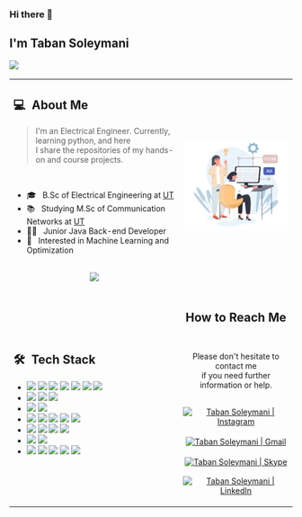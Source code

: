 ### Hi there 👋

## I'm Taban Soleymani
![](https://komarev.com/ghpvc/?username=your-taabann&color=0069b4)
<table width="100%">
  <tr>
    <td width="60%">
      <h2> 💻 &nbsp;About Me </h2>
      <blockquote>
        <p> 
            I'm an Electrical Engineer. Currently, learning python, and here 
          <br>
          I share the repositories of my hands-on and course projects.
        </p>
      </blockquote> 
       <br>
       <ul>
        <li>🎓 &nbsp; B.Sc of Electrical Engineering at <a href="https://ut.ac.ir/en">UT</a></li>
        <li>📚 &nbsp; Studying M.Sc of Communication Networks at <a href="https://ut.ac.ir/en">UT</a></li>
        <li>👩‍💻 &nbsp; Junior Java Back-end Developer </li>
        <li>🤔 &nbsp; Interested in Machine Learning and Optimization</li>
       </ul>
       <p align="center">
         <br>
        <img height="150em" src="https://github-readme-stats-eight-theta.vercel.app/api?username=Taabannn&show_icons=true&theme=algolia&include_all_commits=true&count_private=true"/>
        </p>
    </td>
    <td width="40%">
     <p align="center">
      <a href="https://github.com/Taabannn">
       <img src="images/java-python-developer.png"/>
      </a>
     </p>
    </td>
  </tr>
  <tr>
   <td width="60%">
     <h2> 🛠 &nbsp;Tech Stack</h2>
     <ul>
      <li>
        <img src="https://img.shields.io/badge/-C-05122A?style=flat&logo=C"/>
        <img src="https://img.shields.io/badge/-C++-05122A?style=flat&logo=C%2B%2B"/>
        <img src="https://img.shields.io/badge/-Java-05122A?style=flat&logo=java"/>
        <img src="https://img.shields.io/badge/-Python-05122A?style=flat&logo=python"/>
        <img src="https://img.shields.io/badge/-R-05122A?style=flat&logo=R&logoColor=276DC3"/>
        <img src="https://img.shields.io/badge/-Markdown-05122A?style=flat&logo=markdown"/>
        <img src="https://img.shields.io/badge/-LaTEX-05122A?style=flat&logo=latex"/>
      </li>
      <li>
        <img src="https://img.shields.io/badge/-Spring-05122A?style=flat&logo=spring"/>
        <img src="https://img.shields.io/badge/-Django-05122A?style=flat&logo=django"/>
        <img src="https://img.shields.io/badge/-Flask-05122A?style=flat&logo=flask"/>
      </li>
      <li>
        <img src="https://img.shields.io/badge/-Matlab-05122A?style=flat&logo=matlab"/>
        <img src="https://img.shields.io/badge/-Octave-05122A?style=flat&logo=octave"/>  
      </li>
      <li>
        <img src="https://img.shields.io/badge/-HTML-05122A?style=flat&logo=HTML5"/>
        <img src="https://img.shields.io/badge/-CSS-05122A?style=flat&logo=CSS3"/>
        <img src="https://img.shields.io/badge/-JavaScript-05122A?style=flat&logo=javascript"/>
        <img src="https://img.shields.io/badge/-Bootstrap-05122A?style=flat&logo=bootstrap"/>
        <img src="https://img.shields.io/badge/-JQuery-05122A?style=flat&logo=jquery"/>
      </li>
      <li>
        <img src="https://img.shields.io/badge/-Linux-05122A?style=flat&logo=linux"/>
        <img src="https://img.shields.io/badge/-Git-05122A?style=flat&logo=git"/>
        <img src="https://img.shields.io/badge/-Github-05122A?style=flat&logo=github"/>
        <img src="https://img.shields.io/badge/-Gitlab-05122A?style=flat&logo=gitlab"/>
      </li>
      <li>
        <img src="https://img.shields.io/badge/-MySql-05122A?style=flat&logo=mysql"/>
        <img src="https://img.shields.io/badge/-SQLite-05122A?style=flat&logo=sqlite"/>
      </li>
      <li>
        <img src="https://img.shields.io/badge/-IntelliJ-05122A?style=flat&logo=intellijidea"/>
        <img src="https://img.shields.io/badge/-PyCharm-05122A?style=flat&logo=pycharm"/>
        <img src="https://img.shields.io/badge/-VS%20Code-05122A?style=flat&logo=visual-studio-code&logoColor=007ACC"/>
        <img src="https://img.shields.io/badge/-Jupyter-05122A?style=flat&logo=jupyter"/>
        <img src="https://img.shields.io/badge/-Google Colab-05122A?style=flat&logo=googlecolab"/>
      </li>
     </ul>
   </td>
   <td width="40%">
    <div align="center">
      <h2><b>How to Reach Me</b></h2>
      <br>
      <p>Please don't hesitate to contact me 
        <br>if you need further information or help.
      </p>
      <br>
      <a href="https://www.instagram.com/taabannn/" target="_blank">
      <img align="center" alt="Taban Soleymani | Instagram" width="30em" src="https://img.icons8.com/ios-glyphs/50/000000/instagram-new.png" />
      </a> &nbsp;&nbsp;
      <a href="mailto:tabansly78@gmail.com" >
      <img align="center" alt="Taban Soleymani | Gmail" width="30em" src="https://img.icons8.com/ios-glyphs/50/000000/gmail.png" />
      </a> &nbsp;&nbsp;
      <a href="https://join.skype.com/invite/oJPb3eoBcLa3" >
      <img align="center" alt="Taban Soleymani | Skype" width="30em" src="https://img.icons8.com/ios-glyphs/50/000000/skype.png" />
      </a> &nbsp;&nbsp;
      <a href="https://www.linkedin.com/in/TabanSoleymani/" >
      <img align="center" alt="Taban Soleymani | LinkedIn" width="30em" src="https://img.icons8.com/ios-glyphs/50/000000/linkedin.png" />
      </a> &nbsp;&nbsp;
      <br>
    </div>
   </td>
  </tr>
</table>

<!---
Taabannn/Taabannn is a ✨ special ✨ repository because its `README.md` (this file) appears on your GitHub profile.
You can click the Preview link to take a look at your changes.
--->

